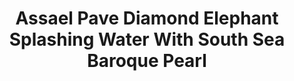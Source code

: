 ---
title: Assael Pave Diamond Elephant Splashing Water With South Sea Baroque Pearl
description: |
  A beautifully rendered Elephant poses upon a Baroque Pearl in this sparkling, whimsical pendant necklace.
specs: |
  6.3 x 19.1 x 22.1mm South Sea Cultured Baroque Pearl with 9.90 carats of Diamonds, set in 18K White Gold.
images:
  - image_path: /uploads/assael-pave-diamond-elephant-splashing-water-with-south-sea-baroque-pearl.png
_category:
order: 2
tags:
  - necklaces
---